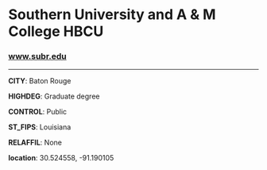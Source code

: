 # Southern University and A & M College HBCU
### www.subr.edu
---
**CITY**: Baton Rouge

**HIGHDEG**: Graduate degree

**CONTROL**: Public

**ST_FIPS**: Louisiana

**RELAFFIL**: None

**location**: 30.524558, -91.190105